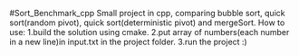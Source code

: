 #Sort_Benchmark_cpp
Small project in cpp, comparing bubble sort, quick sort(random pivot), quick sort(deterministic pivot) and mergeSort.
How to use:
1.build the solution using cmake.
2.put array of numbers(each number in a new line)in input.txt in the project folder.
3.run the project :)

